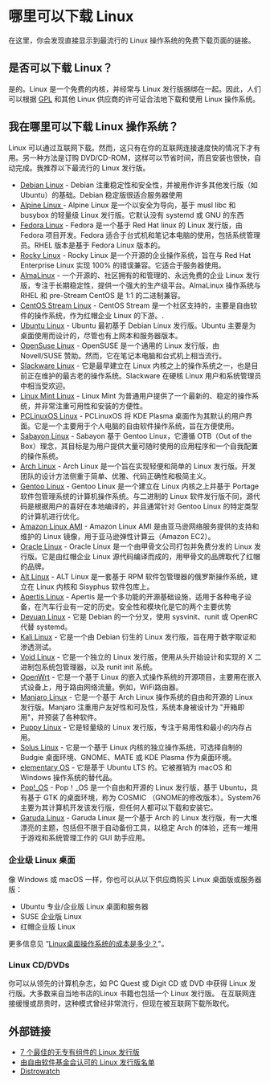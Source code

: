 # 哪里可以下载 Linux

在这里，你会发现直接显示到最流行的 Linux 操作系统的免费下载页面的链接。

## 是否可以下载 Linux？

是的。Linux 是一个免费的内核，并经常与 Linux 发行版捆绑在一起。因此，人们可以根据 [GPL](../GPL/GPL.md) 和其他 Linux 供应商的许可证合法地下载和使用 Linux 操作系统。

## 我在哪里可以下载 Linux 操作系统？

Linux 可以通过互联网下载。然而，这只有在你的互联网连接速度快的情况下才有用。另一种方法是订购 DVD/CD-ROM，这样可以节省时间，而且安装也很快，自动完成。我推荐以下最流行的 Linux 发行版。

- [Debian Linux](https://debian.org/) - Debian 注重稳定性和安全性，并被用作许多其他发行版（如 Ubuntu）的基础。Debian 稳定版很适合服务器使用
- [Alpine Linux ](https://www.alpinelinux.org/)- Alpine Linux 是一个以安全为导向，基于 musl libc 和 busybox 的轻量级 Linux 发行版。它默认没有 systemd 或 GNU 的东西
- [Fedora Linux](https://fedoraproject.org/) - Fedora 是一个基于 Red Hat linux 的 Linux 发行版，由 Fedora 项目开发。Fedora 适合于台式机和笔记本电脑的使用，包括系统管理员。RHEL 版本是基于 Fedora Linux 版本的。
- [Rocky Linux](https://rockylinux.org/) - Rocky Linux 是一个开源的企业操作系统，旨在与 Red Hat Enterprise Linux 实现 100% 的错误兼容。它适合于服务器使用。
- [AlmaLinux](https://almalinux.org/) - 一个开源的、社区拥有的和管理的、永远免费的企业 Linux 发行版，专注于长期稳定性，提供一个强大的生产级平台。AlmaLinux 操作系统与 RHEL 和 pre-Stream CentOS 是 1:1 的二进制兼容。
- [CentOS Stream Linux](https://centos.org/) - CentOS Stream 是一个社区支持的，主要是自由软件的操作系统，作为红帽企业 Linux 的下游。.
- [Ubuntu Linux](https://ubuntu.com/) - Ubuntu 最初基于 Debian Linux 发行版。Ubuntu 主要是为桌面使用而设计的，尽管也有上网本和服务器版本。
- [OpenSuse Linux](https://www.opensuse.org/) - OpenSUSE 是一个通用的 Linux 发行版，由 Novell/SUSE 赞助。然而，它在笔记本电脑和台式机上相当流行。
- [Slackware Linux](https://www.slackware.com/) -  它是最早建立在 Linux 内核之上的操作系统之一，也是目前正在维护的最古老的操作系统。Slackware 在硬核 Linux 用户和系统管理员中相当受欢迎。
- [Linux Mint Linux](https://www.linuxmint.com/) - Linux Mint 为普通用户提供了一个最新的、稳定的操作系统，并非常注重可用性和安装的方便性。
- [PCLinuxOS Linux](https://www.pclinuxos.com/) - PCLinuxOS 将 KDE Plasma 桌面作为其默认的用户界面。它是一个主要用于个人电脑的自由软件操作系统，旨在方便使用。
- [Sabayon Linux](https://www.sabayon.org/) - Sabayon 基于 Gentoo Linux，它遵循 OTB（Out of the Box）理念，其目标是为用户提供大量可随时使用的应用程序和一个自我配置的操作系统。
- [Arch Linux](https://www.archlinux.org/) - Arch Linux 是一个旨在实现轻便和简单的 Linux 发行版。开发团队的设计方法侧重于简单、优雅、代码正确性和极简主义。
- [Gentoo Linux](https://www.gentoo.org/) - Gentoo Linux 是一个建立在 Linux 内核之上并基于 Portage 软件包管理系统的计算机操作系统。与二进制的 Linux 软件发行版不同，源代码是根据用户的喜好在本地编译的，并且通常针对 Gentoo Linux 的特定类型的计算机进行优化。
- [Amazon Linux AMI](https://aws.amazon.com/amazon-linux-ami/) - Amazon Linux AMI 是由亚马逊网络服务提供的支持和维护的 Linux 镜像，用于亚马逊弹性计算云（Amazon EC2）。
- [Oracle Linux](https://www.oracle.com/sg/linux/) - Oracle Linux 是一个由甲骨文公司打包并免费分发的 Linux 发行版。它是由红帽企业 Linux 源代码编译而成的，用甲骨文的品牌取代了红帽的品牌。
- [Alt Linux](https://en.altlinux.org/Main_Page) - ALT Linux 是一套基于 RPM 软件包管理器的俄罗斯操作系统，建立在 Linux 内核和 Sisyphus 软件包库上。
- [Apertis Linux](https://www.apertis.org/) - Apertis 是一个多功能的开源基础设施，适用于各种电子设备，在汽车行业有一定的历史。安全性和模块化是它的两个主要优势
- [Devuan Linux](https://www.devuan.org/) - 它是 Debian 的一个分叉，使用 sysvinit、runit 或 OpenRC 代替 systemd。
- [Kali Linux](https://www.kali.org/) - 它是一个由 Debian 衍生的 Linux 发行版，旨在用于数字取证和渗透测试。
- [Void Linux](https://voidlinux.org/) - 它是一个独立的 Linux 发行版，使用从头开始设计和实现的 X 二进制包系统包管理器，以及 runit init 系统。
- [OpenWrt](https://openwrt.org/) - 它是一个基于 Linux 的嵌入式操作系统的开源项目，主要用在嵌入式设备上，用于路由网络流量。例如，WiFi路由器。
- [Manjaro Linux](https://manjaro.org/) - 它是一个基于 Arch Linux 操作系统的自由和开源的 Linux 发行版。Manjaro 注重用户友好性和可及性，系统本身被设计为 "开箱即用"，并预装了各种软件。
- [Puppy Linux](https://puppylinux.com/) - 它是轻量级的 Linux 发行版，专注于易用性和最小的内存占用。
- [Solus Linux](https://getsol.us/home/) - 它是一个基于 Linux 内核的独立操作系统，可选择自制的 Budgie 桌面环境、GNOME、MATE 或 KDE Plasma 作为桌面环境。
- [elementary OS](https://elementary.io/) - 它是基于 Ubuntu LTS 的。它被推销为 macOS 和 Windows 操作系统的替代品。
- [Pop!_OS](https://pop.system76.com/) - Pop！_OS 是一个自由和开源的 Linux 发行版，基于 Ubuntu，具有基于 GTK 的桌面环境，称为 COSMIC （GNOME的修改版本）。System76 主要为其计算机开发该发行版，但任何人都可以下载和安装它。
- [Garuda Linux](https://garudalinux.org/) - Garuda Linux 是一个基于 Arch 的 Linux 发行版，有一大堆漂亮的主题，包括但不限于自动备份工具，以稳定 Arch 的体验，还有一堆用于游戏和系统管理工作的 GUI 助手应用。

### 企业级 Linux 桌面

像 Windows 或 macOS 一样，你也可以从以下供应商购买 Linux 桌面版或服务器版：

- Ubuntu 专业/企业版 Linux 桌面和服务器
- SUSE 企业版 Linux
- 红帽企业版 Linux

更多信息见 “[Linux桌面操作系统的成本是多少？](https://www.cyberciti.biz/linux-news/how-much-does-a-linux-desktop-os-cost/)"。

### Linux CD/DVDs

你可以从领先的计算机杂志，如 PC Quest 或 Digit CD 或 DVD 中获得 Linux 发行版。大多数来自当地书店的Linux 书籍也包括一个 Linux 发行版。
在互联网连接缓慢或昂贵时，这种模式曾经非常流行，但现在被互联网下载所取代。

## 外部链接

- [7 个最佳的无专有组件的 Linux 发行版](https://www.cyberciti.biz/tips/best-gnu-linux-distributions.html)
- [由自由软件基金会认可的 Linux 发行版名单](https://en.wikipedia.org/wiki/List_of_Linux_distributions_endorsed_by_the_Free_Software_Foundation)
- [Distrowatch](https://distrowatch.com/)